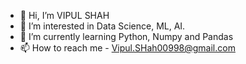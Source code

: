 - 👋 Hi, I’m VIPUL SHAH
- 👀 I’m interested in Data Science, ML, AI.
- 🌱 I’m currently learning Python, Numpy and Pandas
- 📫 How to reach me - Vipul.SHah00998@gmail.com

<!---
vipulshah31120/vipulshah31120 is a ✨ special ✨ repository because its `README.md` (this file) appears on your GitHub profile.
You can click the Preview link to take a look at your changes.
--->
